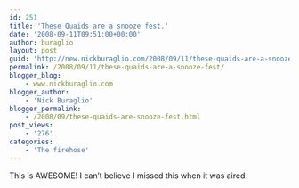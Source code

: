 ```yaml
---
id: 251
title: 'These Quaids are a snooze fest.'
date: '2008-09-11T09:51:00+00:00'
author: buraglio
layout: post
guid: 'http://new.nickburaglio.com/2008/09/11/these-quaids-are-a-snooze-fest/'
permalink: /2008/09/11/these-quaids-are-a-snooze-fest/
blogger_blog:
    - www.nickburaglio.com
blogger_author:
    - 'Nick Buraglio'
blogger_permalink:
    - /2008/09/these-quaids-are-snooze-fest.html
post_views:
    - '276'
categories:
    - 'The firehose'
---
```


This is AWESOME! I can’t believe I missed this when it was aired.